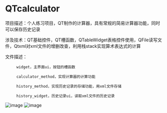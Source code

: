 # QTcalculator
项目描述：个人练习项目，QT制作的计算器，具有常规的简易计算器功能，同时可以保存历史记录

涉及技术：QT基础控件，QT槽函数，QTableWidget表格控件使用，QFile读写文件，Qtxml对xml文件的增删改查，利用栈stack实现算术表达式的计算

文件描述：

         widget，主界面ui，按钮的槽函数
         
         calculator_method，实现计算器的计算功能
         
         history_method，实现历史记录的存储功能，用xml文件存储
         
         history_widget，历史记录ui，读取xml文件的历史记录

![image](public/image/calculatorWidget.png)
![image](public/image/historyWidget.png)
